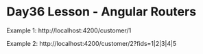 # Day36 Lesson - Angular Routers

Example 1: 
http://localhost:4200/customer/1

Example 2: 
http://localhost:4200/customer/2?fids=1|2|3|4|5